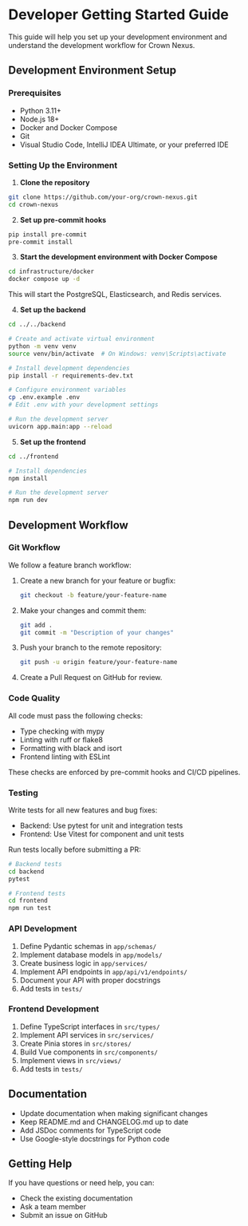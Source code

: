 # Developer Getting Started Guide

This guide will help you set up your development environment and understand the development workflow for Crown Nexus.

## Development Environment Setup

### Prerequisites

- Python 3.11+
- Node.js 18+
- Docker and Docker Compose
- Git
- Visual Studio Code, IntelliJ IDEA Ultimate, or your preferred IDE

### Setting Up the Environment

1. **Clone the repository**

```bash
git clone https://github.com/your-org/crown-nexus.git
cd crown-nexus
```

2. **Set up pre-commit hooks**

```bash
pip install pre-commit
pre-commit install
```

3. **Start the development environment with Docker Compose**

```bash
cd infrastructure/docker
docker compose up -d
```

This will start the PostgreSQL, Elasticsearch, and Redis services.

4. **Set up the backend**

```bash
cd ../../backend

# Create and activate virtual environment
python -m venv venv
source venv/bin/activate  # On Windows: venv\Scripts\activate

# Install development dependencies
pip install -r requirements-dev.txt

# Configure environment variables
cp .env.example .env
# Edit .env with your development settings

# Run the development server
uvicorn app.main:app --reload
```

5. **Set up the frontend**

```bash
cd ../frontend

# Install dependencies
npm install

# Run the development server
npm run dev
```

## Development Workflow

### Git Workflow

We follow a feature branch workflow:

1. Create a new branch for your feature or bugfix:
   ```bash
   git checkout -b feature/your-feature-name
   ```

2. Make your changes and commit them:
   ```bash
   git add .
   git commit -m "Description of your changes"
   ```

3. Push your branch to the remote repository:
   ```bash
   git push -u origin feature/your-feature-name
   ```

4. Create a Pull Request on GitHub for review.

### Code Quality

All code must pass the following checks:

- Type checking with mypy
- Linting with ruff or flake8
- Formatting with black and isort
- Frontend linting with ESLint

These checks are enforced by pre-commit hooks and CI/CD pipelines.

### Testing

Write tests for all new features and bug fixes:

- Backend: Use pytest for unit and integration tests
- Frontend: Use Vitest for component and unit tests

Run tests locally before submitting a PR:

```bash
# Backend tests
cd backend
pytest

# Frontend tests
cd frontend
npm run test
```

### API Development

1. Define Pydantic schemas in `app/schemas/`
2. Implement database models in `app/models/`
3. Create business logic in `app/services/`
4. Implement API endpoints in `app/api/v1/endpoints/`
5. Document your API with proper docstrings
6. Add tests in `tests/`

### Frontend Development

1. Define TypeScript interfaces in `src/types/`
2. Implement API services in `src/services/`
3. Create Pinia stores in `src/stores/`
4. Build Vue components in `src/components/`
5. Implement views in `src/views/`
6. Add tests in `tests/`

## Documentation

- Update documentation when making significant changes
- Keep README.md and CHANGELOG.md up to date
- Add JSDoc comments for TypeScript code
- Use Google-style docstrings for Python code

## Getting Help

If you have questions or need help, you can:

- Check the existing documentation
- Ask a team member
- Submit an issue on GitHub
